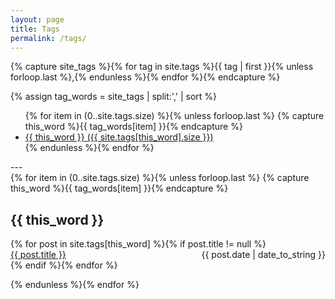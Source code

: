 ```yaml
---
layout: page
title: Tags
permalink: /tags/
---
```

<!-- Get the tag name for every tag on the site and set them
to the `site_tags` variable. -->
{% capture site_tags %}{% for tag in site.tags %}{{ tag | first }}{% unless forloop.last %},{% endunless %}{% endfor %}{% endcapture %}

<!-- `tag_words` is a sorted array of the tag names. -->
{% assign tag_words = site_tags | split:',' | sort %}

<!-- List of all tags -->
<ul class="tags">
  {% for item in (0..site.tags.size) %}{% unless forloop.last %}
    {% capture this_word %}{{ tag_words[item] }}{% endcapture %}
    <li>
      <a href="#{{ this_word | cgi_escape }}" class="tag">{{ this_word }}
        <span>({{ site.tags[this_word].size }})</span>
      </a>
    </li>
  {% endunless %}{% endfor %}
</ul>
---


<!-- Posts by Tag -->
<div>
  {% for item in (0..site.tags.size) %}{% unless forloop.last %}
    {% capture this_word %}{{ tag_words[item] }}{% endcapture %}
    <h2 id="{{ this_word | cgi_escape }}">{{ this_word }}</h2>
    {% for post in site.tags[this_word] %}{% if post.title != null %}
      <div>
        <span style="float: left;">
          <a href="{{ post.url }}">{{ post.title }}</a>
        </span>
        <span style="float: right;">
          {{ post.date | date_to_string }}
        </span>
      </div>
      <div style="clear: both;"></div>
    {% endif %}{% endfor %}

  {% endunless %}{% endfor %}

</div>
